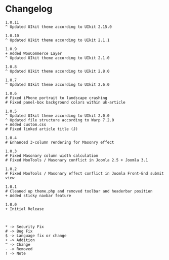 # Changelog

	1.0.11
	^ Updated UIkit theme according to UIkit 2.15.0

	1.0.10
	^ Updated UIkit theme according to UIkit 2.1.1

	1.0.9
	+ Added WooCommerce Layer
	^ Updated UIkit theme according to UIkit 2.1.0

	1.0.8
	^ Updated UIkit theme according to UIkit 2.8.0

    1.0.7
    ^ Updated UIkit theme according to UIkit 2.6.0

	1.0.6
	# Fixed iPhone portrait to landscape crashing
	# Fixed panel-box background colors within uk-article

	1.0.5
	^ Updated UIkit theme according to UIkit 2.0.0
	^ Updated file structure according to Warp 7.2.0
	+ Added custom.css
	# Fixed linked article title (J)

	1.0.4
	# Enhanced 3-column rendering for Masonry effect

	1.0.3
	# Fixed Masonary column width calculation
	# Fixed MooTools / Masonary conflict in Joomla 2.5 + Joomla 3.1

	1.0.2
	# Fixed MooTools / Masonary effect conflict in Joomla Front-End submit view

	1.0.1
	# Cleaned up theme.php and removed toolbar and headerbar position
	+ Added sticky navbar feature

	1.0.0
	+ Initial Release



	* -> Security Fix
	# -> Bug Fix
	$ -> Language fix or change
	+ -> Addition
	^ -> Change
	- -> Removed
	! -> Note
